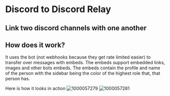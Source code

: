 # Discord to Discord Relay
## Link two discord channels with one another

## How does it work?
It uses the bot (not webhooks because they get rate limited easier) to transfer over messages with embeds. The embeds support embedded links, images and other bots embeds. The embeds contain the profile and name of the person with the sidebar being the color of the highest role that, that person has. 

Here is how it looks in action
![1000057279](https://github.com/user-attachments/assets/246324a3-2f07-4787-98e8-2b490c43979a)
![1000057281](https://github.com/user-attachments/assets/83d2b3e2-d234-4d15-9a88-7f15c32d943e)
